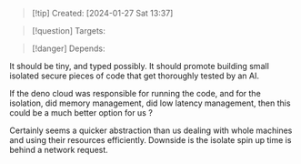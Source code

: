 
>[!tip] Created: [2024-01-27 Sat 13:37]

>[!question] Targets: 

>[!danger] Depends: 

It should be tiny, and typed possibly.  It should promote building small isolated secure pieces of code that get thoroughly tested by an AI.

If the deno cloud was responsible for running the code, and for the isolation, did memory management, did low latency management, then this could be a much better option for us ?

Certainly seems a quicker abstraction than us dealing with whole machines and using their resources efficiently. 
Downside is the isolate spin up time is behind a network request.